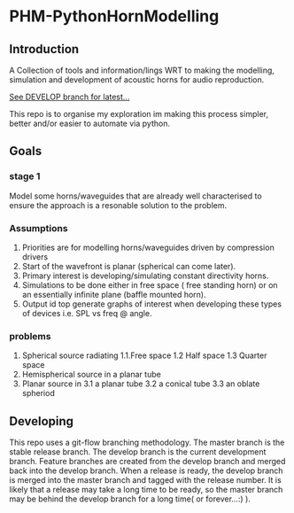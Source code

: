# PHM-PythonHornModelling

## Introduction

A Collection of tools and information/lings WRT to making the modelling, simulation and development of acoustic horns for audio reproduction.

[See DEVELOP branch for latest...](https://github.com/kurtjcu/PHM-PythonHornModelling/tree/develop)

This repo is to organise my exploration im making this process simpler, better and/or easier to automate via python.

## Goals
### stage 1 
Model some horns/waveguides that are already well characterised to ensure the approach is a resonable solution to the problem.

### Assumptions
1. Priorities are for modelling horns/waveguides driven by compression drivers
2. Start of the wavefront is planar (spherical can come later).
3. Primary interest is developing/simulating constant directivity horns.
4. Simulations to be done either in free space ( free standing horn) or on an essentially infinite plane (baffle mounted horn).
5. Output id top generate graphs of interest when developing these types of devices i.e. SPL vs freq @ angle.

### problems
1. Spherical source radiating
  1.1.Free space
  1.2 Half space
  1.3 Quarter space
2. Hemispherical source in a planar tube
3. Planar source in 
  3.1 a planar tube
  3.2 a conical tube
  3.3 an oblate spheriod 



## Developing
This repo uses a git-flow branching methodology. The master branch is the stable release branch. The develop branch is the current development branch. Feature branches are created from the develop branch and merged back into the develop branch. When a release is ready, the develop branch is merged into the master branch and tagged with the release number. It is likely that a release may take a long time to be ready, so the master branch may be behind the develop branch for a long time( or forever...:) ). 

